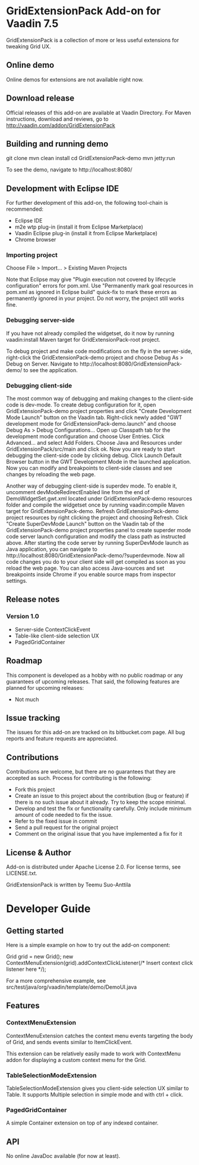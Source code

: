 # GridExtensionPack Add-on for Vaadin 7.5

GridExtensionPack is a collection of more or less useful extensions for tweaking Grid UX.

## Online demo

Online demos for extensions are not available right now.

## Download release

Official releases of this add-on are available at Vaadin Directory. For Maven instructions, download and reviews, go to http://vaadin.com/addon/GridExtensionPack

## Building and running demo

git clone <url of the GridExtensionPack repository>
mvn clean install
cd GridExtensionPack-demo
mvn jetty:run

To see the demo, navigate to http://localhost:8080/

## Development with Eclipse IDE

For further development of this add-on, the following tool-chain is recommended:
- Eclipse IDE
- m2e wtp plug-in (install it from Eclipse Marketplace)
- Vaadin Eclipse plug-in (install it from Eclipse Marketplace)
- Chrome browser

### Importing project

Choose File > Import... > Existing Maven Projects

Note that Eclipse may give "Plugin execution not covered by lifecycle configuration" errors for pom.xml. Use "Permanently mark goal resources in pom.xml as ignored in Eclipse build" quick-fix to mark these errors as permanently ignored in your project. Do not worry, the project still works fine. 

### Debugging server-side

If you have not already compiled the widgetset, do it now by running vaadin:install Maven target for GridExtensionPack-root project.

To debug project and make code modifications on the fly in the server-side, right-click the GridExtensionPack-demo project and choose Debug As > Debug on Server. Navigate to http://localhost:8080/GridExtensionPack-demo/ to see the application.

### Debugging client-side

The most common way of debugging and making changes to the client-side code is dev-mode. To create debug configuration for it, open GridExtensionPack-demo project properties and click "Create Development Mode Launch" button on the Vaadin tab. Right-click newly added "GWT development mode for GridExtensionPack-demo.launch" and choose Debug As > Debug Configurations... Open up Classpath tab for the development mode configuration and choose User Entries. Click Advanced... and select Add Folders. Choose Java and Resources under GridExtensionPack/src/main and click ok. Now you are ready to start debugging the client-side code by clicking debug. Click Launch Default Browser button in the GWT Development Mode in the launched application. Now you can modify and breakpoints to client-side classes and see changes by reloading the web page. 

Another way of debugging client-side is superdev mode. To enable it, uncomment devModeRedirectEnabled line from the end of DemoWidgetSet.gwt.xml located under GridExtensionPack-demo resources folder and compile the widgetset once by running vaadin:compile Maven target for GridExtensionPack-demo. Refresh GridExtensionPack-demo project resources by right clicking the project and choosing Refresh. Click "Create SuperDevMode Launch" button on the Vaadin tab of the GridExtensionPack-demo project properties panel to create superder mode code server launch configuration and modify the class path as instructed above. After starting the code server by running SuperDevMode launch as Java application, you can navigate to http://localhost:8080/GridExtensionPack-demo/?superdevmode. Now all code changes you do to your client side will get compiled as soon as you reload the web page. You can also access Java-sources and set breakpoints inside Chrome if you enable source maps from inspector settings. 


## Release notes

### Version 1.0
- Server-side ContextClickEvent
- Table-like client-side selection UX
- PagedGridContainer

## Roadmap

This component is developed as a hobby with no public roadmap or any guarantees of upcoming releases. That said, the following features are planned for upcoming releases:
- Not much

## Issue tracking

The issues for this add-on are tracked on its bitbucket.com page. All bug reports and feature requests are appreciated. 

## Contributions

Contributions are welcome, but there are no guarantees that they are accepted as such. Process for contributing is the following:
- Fork this project
- Create an issue to this project about the contribution (bug or feature) if there is no such issue about it already. Try to keep the scope minimal.
- Develop and test the fix or functionality carefully. Only include minimum amount of code needed to fix the issue.
- Refer to the fixed issue in commit
- Send a pull request for the original project
- Comment on the original issue that you have implemented a fix for it

## License & Author

Add-on is distributed under Apache License 2.0. For license terms, see LICENSE.txt.

GridExtensionPack is written by Teemu Suo-Anttila

# Developer Guide

## Getting started

Here is a simple example on how to try out the add-on component:

Grid grid = new Grid();
new ContextMenuExtension(grid).addContextClickListener(/* Insert context click listener here */);

For a more comprehensive example, see src/test/java/org/vaadin/template/demo/DemoUI.java

## Features

### ContextMenuExtension

ContextMenuExtension catches the context menu events targeting the body of Grid, and sends events similar to ItemClickEvent.

This extension can be relatively easily made to work with ContextMenu addon for displaying a custom context menu for the Grid.

### TableSelectionModeExtension

TableSelectionModeExtension gives you client-side selection UX similar to Table. 
It supports Multiple selection in simple mode and with ctrl + click.

### PagedGridContainer

A simple Container extension on top of any indexed container.

## API

No online JavaDoc available (for now at least).